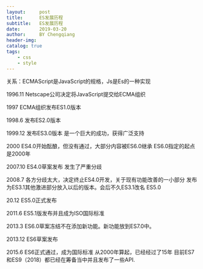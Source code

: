 ```yaml
---
layout:     post
title:      ES发展历程
subtitle:   ES发展历程
date:      	2019-03-20
author:     BY Chengqiang
header-img: 
catalog: true
tags:
    - css
    - style
---
```

关系：ECMAScript是JavaScript的规格，Js是Es的一种实现

1996.11              Netscape公司决定将JavaScript提交给ECMA组织

1997                 ECMA组织发布ES1.0版本

1998.6               发布ES2.0版本

1999.12              发布ES3.0版本 是一个巨大的成功，获得广泛支持

2000                 ES4.0开始酝酿，但没有通过，大部分内容被ES6.0继承
ES6.0指定的起点是2000年

2007.10              ES4.0草案发布  发生了严重分歧

2008.7               各方分歧太大，决定终止ES4.0开发，关于现有功能改善的一小部分
发布为ES3.1其他激进部分放入以后的版本。会后不久ES3.1改名
ES5.0

20.12                ES5.0正式发布

2011.6               ES5.1版发布并且成为ISO国际标准

2013.3               ES6.0草案冻结不在添加新功能。新功能放到ES7.0中。

2013.12              ES6草案发布

2015.6               ES6正式通过，成为国际标准
从2000年算起，已经经过了15年
目前ES7和ES9（2018）都已经在筹备当中并且发布了一些API.
```javascript
```